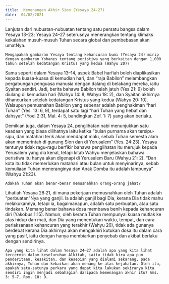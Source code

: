 ```yaml
---
title:  Kemenangan Akhir Sion (Yesaya 24-27)
date:  04/02/2021
---
```


Lanjutan dari nubuatan-nubuatan tentang satu persatu bangsa dalam Yesaya 13–23; Yesaya 24–27 seterusnya menerangkan tentang klimaks kekalahan musuh-musuh Tuhan secara global dan pembebasan akan umatNya.

`Mengapakah gambaran Yesaya tentang kehancuran bumi (Yesaya 24) mirip dengan gambaran Yohanes tentang peristiwa yang berkaitan dengan 1,000 tahun setelah kedatangan Kristus yang kedua (Wahyu 20)?`

Sama seperti dalam Yesaya 13–14, aspek Babel harfiah boleh diaplikasikan kepada kuasa-kuasa di kemudian hari, dan “raja Babilon” melambangkan pergabungan penguasa manusia dengan dalang di belakang mereka, iaitu Syaitan sendiri. Jadi, berita bahawa Babilon telah jatuh (Yes 21: 9) boleh diulang di kemudian hari (Wahyu 14: 8, Wahyu 18: 2), dan Syaitan akhirnya dihancurkan setelah kedatangan Kristus yang kedua (Wahyu 20: 10). Walaupun pemusnahan Babilon yang sebenar adalah penghakiman “hari Tuhan” (Yes. 13: 6, 9), terdapat satu lagi “hari Tuhan yang hebat dan dahsyat” (Yoel 2:31, Mal. 4: 5, bandingkan Zef. 1: 7) yang akan berlaku.

Demikian juga, dalam Yesaya 24, penglihatan nabi menunjukkan satu keadaan yang biasa dilihatnya iaitu ketika “bulan purnama akan tersipu-sipu, dan matahari terik akan mendapat malu, sebab Tuhan semesta alam akan memerintah di gunung Sion dan di Yerusalem” (Yes. 24:23). Yesaya tentunya tidak ragu-ragu berfikir bahawa penglihatan itu merujuk kepada Yerusalem yang dia kenal, tetapi kitab Wahyu menjelaskan bahawa peristiwa itu hanya akan digenapi di Yerusalem Baru (Wahyu 21: 2). “Dan kota itu tidak memerlukan matahari atau bulan untuk menyinarinya, sebab kemuliaan Tuhan meneranginya dan Anak Domba itu adalah lampunya” (Wahyu 21:23).

`Adakah Tuhan akan benar-benar memusnahkan orang-orang jahat?`

Lihatlah Yesaya 28:21, di mana pekerjaan memusnahkan oleh Tuhan adalah “perbuatan”Nya yang ganjil. Ia adalah ganjil bagi Dia, kerana Dia tidak mahu melakukannya, tetapi ia, bagaimanapun, adalah satu perbuatan, atau satu tindakan. Memang benar bahawa dosa membawa benih kepada kehancuran diri (Yakobus 1:15). Namun, oleh  kerana Tuhan mempunyai kuasa mutlak ke atas hidup dan mati, dan Dia yang menentukan waktu, tempat, dan cara perlaksanaan kehancuran yang terakhir (Wahyu 20), tidak ada gunanya berdebat kerana Dia akhirnya akan mengakhiri kutukan dosa itu dalam cara yang pasif, iaitu dengan hanya membiarkan penyebab dan akibat berlaku dengan sendirinya.

`Apa yang kita lihat dalam Yesaya 24–27 adalah apa yang kita lihat tercermin dalam keseluruhan Alkitab, iaitu tidak kira apa pun penderitaan, kesakitan, dan kesepian yang dialami sekarang, pada akhirnya, Tuhan dan kebaikan akan menang ke atas kejahatan. Oleh itu, apakah satu-satunya perkara yang dapat kita lakukan sekiranya kita sendiri ingin menjadi sebahagian daripada kemenangan akhir itu? Ams. 3: 5–7, Rom. 10: 9.`